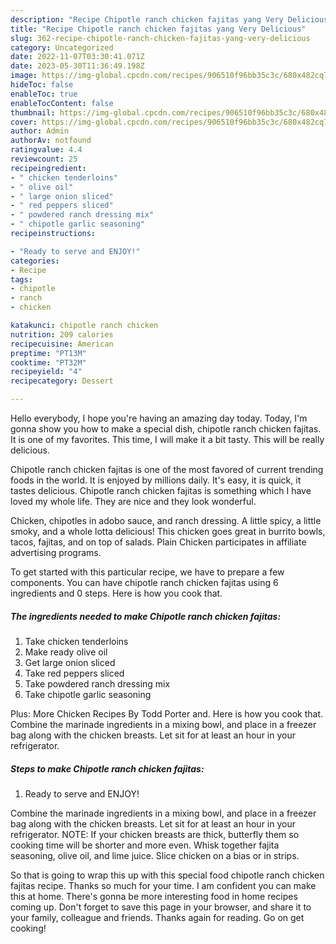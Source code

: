 ```yaml
---
description: "Recipe Chipotle ranch chicken fajitas yang Very Delicious"
title: "Recipe Chipotle ranch chicken fajitas yang Very Delicious"
slug: 362-recipe-chipotle-ranch-chicken-fajitas-yang-very-delicious
category: Uncategorized
date: 2022-11-07T03:30:41.071Z
date: 2023-05-30T11:36:49.198Z
image: https://img-global.cpcdn.com/recipes/906510f96bb35c3c/680x482cq70/chipotle-ranch-chicken-fajitas-recipe-main-photo.jpg
hideToc: false
enableToc: true
enableTocContent: false
thumbnail: https://img-global.cpcdn.com/recipes/906510f96bb35c3c/680x482cq70/chipotle-ranch-chicken-fajitas-recipe-main-photo.jpg
cover: https://img-global.cpcdn.com/recipes/906510f96bb35c3c/680x482cq70/chipotle-ranch-chicken-fajitas-recipe-main-photo.jpg
author: Admin
authorAv: notfound
ratingvalue: 4.4
reviewcount: 25
recipeingredient:
- " chicken tenderloins"
- " olive oil"
- " large onion sliced"
- " red peppers sliced"
- " powdered ranch dressing mix"
- " chipotle garlic seasoning"
recipeinstructions:

- "Ready to serve and ENJOY!"
categories:
- Recipe
tags:
- chipotle
- ranch
- chicken

katakunci: chipotle ranch chicken 
nutrition: 209 calories
recipecuisine: American
preptime: "PT13M"
cooktime: "PT32M"
recipeyield: "4"
recipecategory: Dessert

---
```



Hello everybody, I hope you're having an amazing day today. Today, I'm gonna show you how to make a special dish, chipotle ranch chicken fajitas. It is one of my favorites. This time, I will make it a bit tasty. This will be really delicious.

Chipotle ranch chicken fajitas is one of the most favored of current trending foods in the world. It is enjoyed by millions daily. It's easy, it is quick, it tastes delicious. Chipotle ranch chicken fajitas is something which I have loved my whole life. They are nice and they look wonderful.

Chicken, chipotles in adobo sauce, and ranch dressing. A little spicy, a little smoky, and a whole lotta delicious! This chicken goes great in burrito bowls, tacos, fajitas, and on top of salads. Plain Chicken participates in affiliate advertising programs.


To get started with this particular recipe, we have to prepare a few components. You can have chipotle ranch chicken fajitas using 6 ingredients and 0 steps. Here is how you cook that.

<!--inarticleads1-->

##### The ingredients needed to make Chipotle ranch chicken fajitas:

1. Take  chicken tenderloins
1. Make ready  olive oil
1. Get  large onion sliced
1. Take  red peppers sliced
1. Take  powdered ranch dressing mix
1. Take  chipotle garlic seasoning


Plus: More Chicken Recipes By Todd Porter and. Here is how you cook that. Combine the marinade ingredients in a mixing bowl, and place in a freezer bag along with the chicken breasts. Let sit for at least an hour in your refrigerator. 

<!--inarticleads2-->

##### Steps to make Chipotle ranch chicken fajitas:


1. Ready to serve and ENJOY!

Combine the marinade ingredients in a mixing bowl, and place in a freezer bag along with the chicken breasts. Let sit for at least an hour in your refrigerator. NOTE: If your chicken breasts are thick, butterfly them so cooking time will be shorter and more even. Whisk together fajita seasoning, olive oil, and lime juice. Slice chicken on a bias or in strips. 

So that is going to wrap this up with this special food chipotle ranch chicken fajitas recipe. Thanks so much for your time. I am confident you can make this at home. There's gonna be more interesting food in home recipes coming up. Don't forget to save this page in your browser, and share it to your family, colleague and friends. Thanks again for reading. Go on get cooking!
